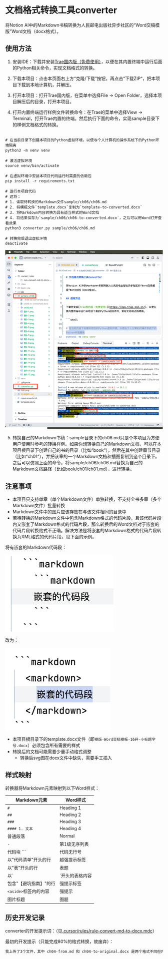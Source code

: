 # 文档格式转换工具converter

将Notion AI中的Markdown书稿转换为人民邮电出版社异步社区的“Word交稿模版”Word文档（docx格式）。

## 使用方法

1. 安装IDE：下载并安装[Trae国内版（免费使用）](https://www.trae.com.cn/)，以便在其内置终端中运行后面的Python相关命令，实现文档格式的转换。

2. 下载本项目：点击本页面右上方“克隆/下载”按钮，再点击“下载ZIP“，把本项目下载到本地计算机，并解压。

3. 打开本项目：打开Trae国内版，在菜单中选择File -> Open Folder，选择本项目解压后的目录，打开本项目。

4. 打开内置终端运行样例文件转换命令：在Trae的菜单中选择View -> Terminal，打开Trae内置的终端。然后执行下面的命令，实现sample目录下的样例文档格式的转换。

```shell

# 在当前目录下创建本项目的Python虚拟环境，以便与个人计算机的操作系统下的Python环境隔离
python3 -m venv venv

# 激活虚拟环境
source venv/bin/activate

# 在虚拟环境中安装本项目代码运行时需要的依赖包
pip install -r requirements.txt

# 运行本项目代码
# 这将：
# 1. 读取待转换的Markdown文件sample/ch06/ch06.md
# 2. 将模板文件`template.docx`复制为`template-to-converted.docx`
# 3. 将Markdown内容转换为具有适当样式的Word文档
# 4. 将结果保存为`sample/ch06/ch06-to-converted.docx`，之后可以用Word打开查看效果
python3 converter.py sample/ch06/ch06.md

# 转换完后退出虚拟环境
deactivate
```

![f-01.png](f-01.png)

5. 转换自己的Markdown书稿：sample目录下的ch06.md只是个本项目为方便用户使用时参考的转换样例。如果你想转换自己的Markdown文档，可以在本项目根目录下创建自己的书的目录（比如“book“），然后在其中创建章节目录（比如“ch01“），并把该章的一个Markdown文档和插图复制到这个目录下。之后可以仿照上面的命令，将sample/ch06/ch06.md替换为自己的Markdown文档路径（比如book/ch01/ch01.md），进行转换。

## 注意事项

- 本项目只支持单章（单个Markdown文件）单独转换，不支持全书多章（多个Markdown文件）批量转换
- Markdown文件中的图片应该存放在与该文件相同的目录中
- 若待转换的Markdown文件中包含Markdown格式的代码片段，且该代码片段内又嵌套了Markdown格式的代码片段，那么转换后的Word文档对于嵌套的代码片段转换格式不正确。解决方法是将嵌套的Markdown格式的代码片段转换为XML格式的代码片段，见下面的示例。

将有嵌套的Markdown代码段：

![f-02.png](f-02.png)

改为：

![f-03.png](f-03.png)

- 本项目根目录下的template.docx文件（即`模版-Word交稿模板-16开-小标题字号.docx`）必须包含所有需要的样式
- 转换后的文档可能需要少量手动格式调整
  - 转换后svg图在docx文件中缺失，需要手工插入


## 样式映射

转换器将Markdown元素映射到以下Word样式：

| Markdown元素 | Word样式 |
|-------------|---------|
| `#` | Heading 1 |
| `##` | Heading 2 |
| `###` | Heading 3 |
| `#### 1. 文本` | Heading 4 |
| 普通段落 | Normal |
| `- ` | 第1级无序列表 |
| 代码块 ``` | 代码无行号 |
| 以"代码清单"开头的行 | 超强提示标签 |
| 以"表"开头的行 | 表题 |
| 以`|`开头的表格内容 | 表格单元格 |
| 包含"【避坑指南】"的行 | 强提示标签 |
| `<aside>`标签内的内容 | 强提示 |
| 图片标题 | 图题 |

## 历史开发记录

converter的开发提示词：（见[.cursor/rules/rule-convert-md-to-docx.mdc](.cursor/rules/rule-convert-md-to-docx.mdc)）

最初的开发提示（只能完成80%的格式转换，故废弃）：

```markdown
我上传了3个文件，其中 ch04-from.md 和 ch04-to-original.docx 是两个格式不同但内容相同的文件。我需要一个名为 converter 的 Python 程序来分析这两个文件的格式差异。当运行 "python3 converter ch04-from.md" 时，程序应执行以下操作：读取 ch04-from.md 的内容，复制 ch04-to-template.docx 文件并重命名为 ch04-to.docx，然后将 ch04-from.md 中的内容按照 ch04-to-original.docx 的格式写入 ch04-to.docx 中。转换完成后，用 Word 打开 ch04-to.docx 时应与 ch04-to-original.docx 的效果完全一致。由于没有上传 markdown 文件中的图片，转换后的 ch04-to.docx 可以不包含图片，但所有文字内容和格式必须与原文件保持一致，不能增减。如遇到"【避坑指南】"这样的特殊格式无法确定如何转换，请告知并尽力保留这些内容。
```
